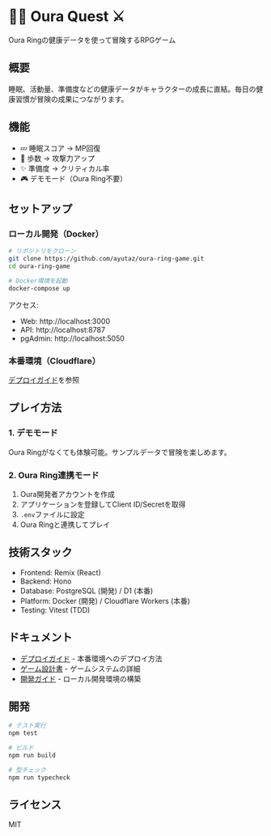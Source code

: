 # 🏃‍♂️ Oura Quest ⚔️

Oura Ringの健康データを使って冒険するRPGゲーム

## 概要

睡眠、活動量、準備度などの健康データがキャラクターの成長に直結。毎日の健康習慣が冒険の成果につながります。

## 機能

- 💤 睡眠スコア → MP回復
- 🚶 歩数 → 攻撃力アップ  
- ✨ 準備度 → クリティカル率
- 🎮 デモモード（Oura Ring不要）

## セットアップ

### ローカル開発（Docker）

```bash
# リポジトリをクローン
git clone https://github.com/ayutaz/oura-ring-game.git
cd oura-ring-game

# Docker環境を起動
docker-compose up
```

アクセス:
- Web: http://localhost:3000
- API: http://localhost:8787
- pgAdmin: http://localhost:5050

### 本番環境（Cloudflare）

[デプロイガイド](./DEPLOY.md)を参照

## プレイ方法

### 1. デモモード
Oura Ringがなくても体験可能。サンプルデータで冒険を楽しめます。

### 2. Oura Ring連携モード
1. Oura開発者アカウントを作成
2. アプリケーションを登録してClient ID/Secretを取得
3. `.env`ファイルに設定
4. Oura Ringと連携してプレイ

## 技術スタック

- Frontend: Remix (React)
- Backend: Hono
- Database: PostgreSQL (開発) / D1 (本番)
- Platform: Docker (開発) / Cloudflare Workers (本番)
- Testing: Vitest (TDD)

## ドキュメント

- [デプロイガイド](./DEPLOY.md) - 本番環境へのデプロイ方法
- [ゲーム設計書](./GAME_DESIGN.md) - ゲームシステムの詳細
- [開発ガイド](./LOCAL_DEV_GUIDE.md) - ローカル開発環境の構築

## 開発

```bash
# テスト実行
npm test

# ビルド
npm run build

# 型チェック
npm run typecheck
```

## ライセンス

MIT